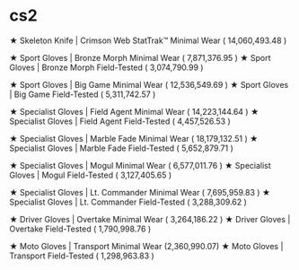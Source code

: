 # cs2

★ Skeleton Knife | Crimson Web StatTrak™ Minimal Wear ( 14,060,493.48 )

★ Sport Gloves | Bronze Morph Minimal Wear ( 7,871,376.95 )
★ Sport Gloves | Bronze Morph Field-Tested ( 3,074,790.99 )

★ Sport Gloves | Big Game Minimal Wear ( 12,536,549.69 )
★ Sport Gloves | Big Game Field-Tested ( 5,311,742.57 )

★ Specialist Gloves | Field Agent Minimal Wear ( 14,223,144.64 )
★ Specialist Gloves | Field Agent Field-Tested ( 4,457,526.53 )

★ Specialist Gloves | Marble Fade Minimal Wear ( 18,179,132.51 )
★ Specialist Gloves | Marble Fade Field-Tested ( 5,652,879.71 )

★ Specialist Gloves | Mogul Minimal Wear ( 6,577,011.76 )
★ Specialist Gloves | Mogul Field-Tested ( 3,127,405.65 )

★ Specialist Gloves | Lt. Commander Minimal Wear ( 7,695,959.83 )
★ Specialist Gloves | Lt. Commander Field-Tested ( 3,288,309.62 )


★ Driver Gloves | Overtake Minimal Wear ( 3,264,186.22 )
★ Driver Gloves | Overtake Field-Tested ( 1,790,998.76 )

★ Moto Gloves | Transport Minimal Wear (2,360,990.07)
★ Moto Gloves | Transport Field-Tested ( 1,298,963.83 )
